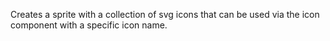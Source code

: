 Creates a sprite with a collection of svg icons that can be used via the icon component with a specific icon name.
